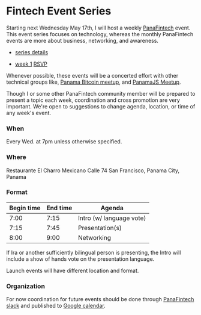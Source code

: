 # Fintech Event Series

Starting next Wednesday May 17th, I will host a weekly [PanaFintech](http://www.panafintech.com/) event. This event series focuses on technology, whereas the monthly PanaFintech events are more about business, networking, and awareness.

+ [series details](images/PanaFintech_weekly.png)

+ [week 1](images/guld-weekly-event-1.jpg) [RSVP](https://www.meetup.com/panamajs/events/239824122/)

Whenever possible, these events will be a concerted effort with other technical groups like, [Panama Bitcoin meetup](https://www.meetup.com/Panama-Bitcoin/), and [PanamaJS Meetup](https://www.meetup.com/panamajs/).

Though I or some other PanaFintech community member will be prepared to present a topic each week, coordination and cross promotion are very important. We're open to suggestions to change agenda, location, or time of any week's event.

### When

Every Wed. at 7pm unless otherwise specified.

### Where

Restaurante El Charro Mexicano
Calle 74
San Francisco, Panama City, Panama

### Format

| Begin time | End time | Agenda |
|-------|-----|--------|
| 7:00 | 7:15 | Intro (w/ language vote) |
| 7:15 | 7:45 | Presentation(s) |
| 8:00 | 9:00 | Networking |

If Ira or another sufficiently bilingual person is presenting, the Intro will include a show of hands vote on the presentation language.

Launch events will have different location and format.

### Organization

For now coordination for future events should be done through [PanaFintech slack](https://panafintech.slack.com) and published to [Google calendar](https://calendar.google.com/calendar/embed?src=panafintech%40gmail.com&ctz=America/Panama).
